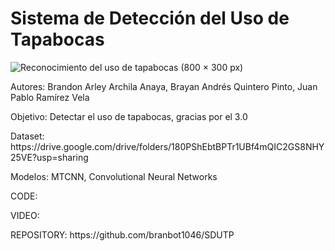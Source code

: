 # Sistema de Detección del Uso de Tapabocas
![Reconocimiento del uso de tapabocas (800 × 300 px)](https://user-images.githubusercontent.com/66091214/157054151-d9c8f00e-b2c4-4218-8b4d-7f7c057a0ff8.png)

<p>Autores: Brandon Arley Archila Anaya, Brayan Andrés Quintero Pinto, Juan Pablo Ramírez Vela</p>
<p>Objetivo: Detectar el uso de tapabocas, gracias por el 3.0</p>
<p>Dataset: https://drive.google.com/drive/folders/180PShEbtBPTr1UBf4mQIC2GS8NHY25VE?usp=sharing</p>
<p>Modelos: MTCNN, Convolutional Neural Networks</p>
<p>CODE:</p>
<p>VIDEO:</p>
<p>REPOSITORY: https://github.com/branbot1046/SDUTP</p>

